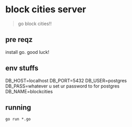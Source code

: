 # block cities server
> go block cities!! 

## pre reqz
install go. good luck!

## env stuffs
DB_HOST=localhost
DB_PORT=5432
DB_USER=postgres
DB_PASS=whatever u set ur password to for postgres
DB_NAME=blockcities

## running 
```
go run *.go
```
